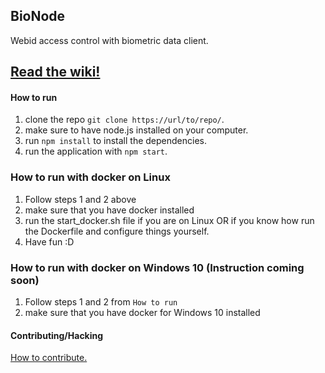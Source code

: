 ## BioNode

Webid access control with biometric data client.

## [Read the wiki!](https://github.com/Identity-Framework/BioNode/wiki)

#### How to run
1. clone the repo `git clone https://url/to/repo/`.
2. make sure to have node.js installed on your computer.
3. run `npm install` to install the dependencies.
4. run the application with `npm start`.

### How to run with docker on Linux
1. Follow steps 1 and 2 above 
2. make sure that you have docker installed 
3. run the start_docker.sh file if you are on Linux OR if you know how run the Dockerfile and configure things yourself.
4. Have fun :D

### How to run with docker on Windows 10 (Instruction coming soon)
1. Follow steps 1 and 2 from `How to run`
2. make sure that you have docker for Windows 10 installed

#### Contributing/Hacking
[How to contribute.](https://github.com/Identity-Framework/BioNode/blob/master/contributing.md)
